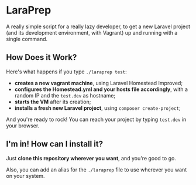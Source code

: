 # LaraPrep

A really simple script for a really lazy developer, to get a new Laravel project (and its development environment, with Vagrant) up and running with a single command.

## How Does it Work?

Here's what happens if you type `./laraprep test`:

* **creates a new vagrant machine**, using Laravel Homestead Improved;
* **configures the Homestead.yml and your hosts file accordingly**, with a random IP and the `test.dev` as hostname;
* **starts the VM** after its creation;
* **installs a fresh new Laravel project**, using `composer create-project`;

And you're ready to rock! You can reach your project by typing `test.dev` in your browser.

## I'm in! How can I install it?

Just **clone this repository wherever you want**, and you're good to go.

Also, you can add an alias for the `./laraprep` file to use wherever you want on your system.
